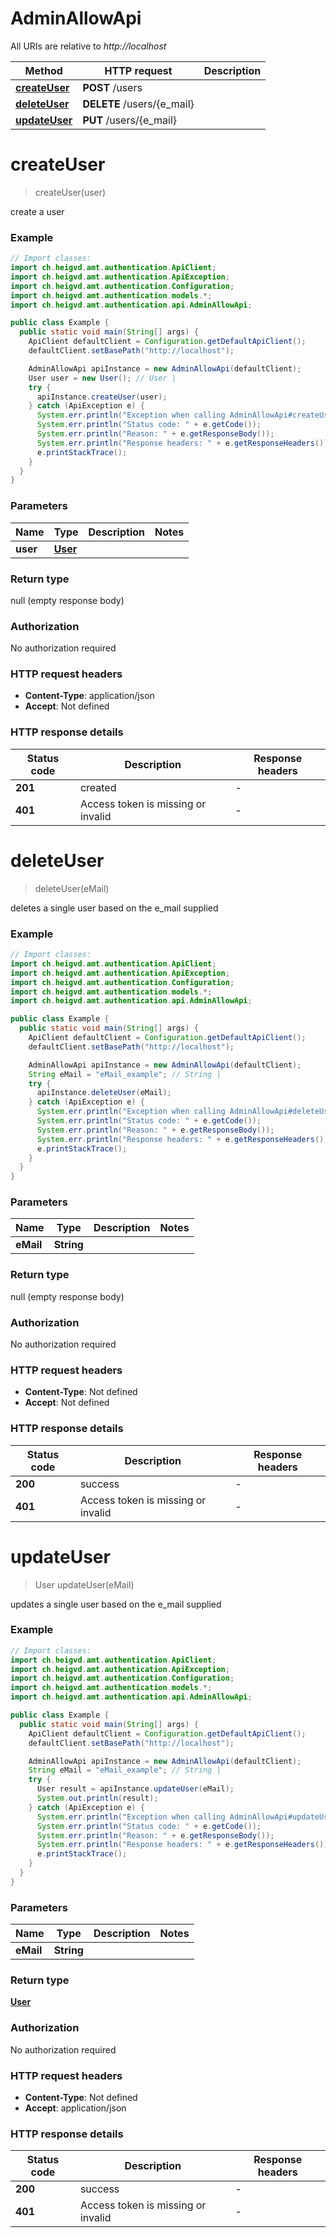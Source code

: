 # AdminAllowApi

All URIs are relative to *http://localhost*

Method | HTTP request | Description
------------- | ------------- | -------------
[**createUser**](AdminAllowApi.md#createUser) | **POST** /users | 
[**deleteUser**](AdminAllowApi.md#deleteUser) | **DELETE** /users/{e_mail} | 
[**updateUser**](AdminAllowApi.md#updateUser) | **PUT** /users/{e_mail} | 


<a name="createUser"></a>
# **createUser**
> createUser(user)



create a user

### Example
```java
// Import classes:
import ch.heigvd.amt.authentication.ApiClient;
import ch.heigvd.amt.authentication.ApiException;
import ch.heigvd.amt.authentication.Configuration;
import ch.heigvd.amt.authentication.models.*;
import ch.heigvd.amt.authentication.api.AdminAllowApi;

public class Example {
  public static void main(String[] args) {
    ApiClient defaultClient = Configuration.getDefaultApiClient();
    defaultClient.setBasePath("http://localhost");

    AdminAllowApi apiInstance = new AdminAllowApi(defaultClient);
    User user = new User(); // User | 
    try {
      apiInstance.createUser(user);
    } catch (ApiException e) {
      System.err.println("Exception when calling AdminAllowApi#createUser");
      System.err.println("Status code: " + e.getCode());
      System.err.println("Reason: " + e.getResponseBody());
      System.err.println("Response headers: " + e.getResponseHeaders());
      e.printStackTrace();
    }
  }
}
```

### Parameters

Name | Type | Description  | Notes
------------- | ------------- | ------------- | -------------
 **user** | [**User**](User.md)|  |

### Return type

null (empty response body)

### Authorization

No authorization required

### HTTP request headers

 - **Content-Type**: application/json
 - **Accept**: Not defined

### HTTP response details
| Status code | Description | Response headers |
|-------------|-------------|------------------|
**201** | created |  -  |
**401** | Access token is missing or invalid |  -  |

<a name="deleteUser"></a>
# **deleteUser**
> deleteUser(eMail)



deletes a single user based on the e_mail supplied

### Example
```java
// Import classes:
import ch.heigvd.amt.authentication.ApiClient;
import ch.heigvd.amt.authentication.ApiException;
import ch.heigvd.amt.authentication.Configuration;
import ch.heigvd.amt.authentication.models.*;
import ch.heigvd.amt.authentication.api.AdminAllowApi;

public class Example {
  public static void main(String[] args) {
    ApiClient defaultClient = Configuration.getDefaultApiClient();
    defaultClient.setBasePath("http://localhost");

    AdminAllowApi apiInstance = new AdminAllowApi(defaultClient);
    String eMail = "eMail_example"; // String | 
    try {
      apiInstance.deleteUser(eMail);
    } catch (ApiException e) {
      System.err.println("Exception when calling AdminAllowApi#deleteUser");
      System.err.println("Status code: " + e.getCode());
      System.err.println("Reason: " + e.getResponseBody());
      System.err.println("Response headers: " + e.getResponseHeaders());
      e.printStackTrace();
    }
  }
}
```

### Parameters

Name | Type | Description  | Notes
------------- | ------------- | ------------- | -------------
 **eMail** | **String**|  |

### Return type

null (empty response body)

### Authorization

No authorization required

### HTTP request headers

 - **Content-Type**: Not defined
 - **Accept**: Not defined

### HTTP response details
| Status code | Description | Response headers |
|-------------|-------------|------------------|
**200** | success |  -  |
**401** | Access token is missing or invalid |  -  |

<a name="updateUser"></a>
# **updateUser**
> User updateUser(eMail)



updates a single user based on the e_mail supplied

### Example
```java
// Import classes:
import ch.heigvd.amt.authentication.ApiClient;
import ch.heigvd.amt.authentication.ApiException;
import ch.heigvd.amt.authentication.Configuration;
import ch.heigvd.amt.authentication.models.*;
import ch.heigvd.amt.authentication.api.AdminAllowApi;

public class Example {
  public static void main(String[] args) {
    ApiClient defaultClient = Configuration.getDefaultApiClient();
    defaultClient.setBasePath("http://localhost");

    AdminAllowApi apiInstance = new AdminAllowApi(defaultClient);
    String eMail = "eMail_example"; // String | 
    try {
      User result = apiInstance.updateUser(eMail);
      System.out.println(result);
    } catch (ApiException e) {
      System.err.println("Exception when calling AdminAllowApi#updateUser");
      System.err.println("Status code: " + e.getCode());
      System.err.println("Reason: " + e.getResponseBody());
      System.err.println("Response headers: " + e.getResponseHeaders());
      e.printStackTrace();
    }
  }
}
```

### Parameters

Name | Type | Description  | Notes
------------- | ------------- | ------------- | -------------
 **eMail** | **String**|  |

### Return type

[**User**](User.md)

### Authorization

No authorization required

### HTTP request headers

 - **Content-Type**: Not defined
 - **Accept**: application/json

### HTTP response details
| Status code | Description | Response headers |
|-------------|-------------|------------------|
**200** | success |  -  |
**401** | Access token is missing or invalid |  -  |

